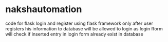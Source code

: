 # nakshautomation
code for flask login and register using flask framework
only after user registers his information to database will be allowed to login as login fform will check if inserted entry in login form already exist in database

